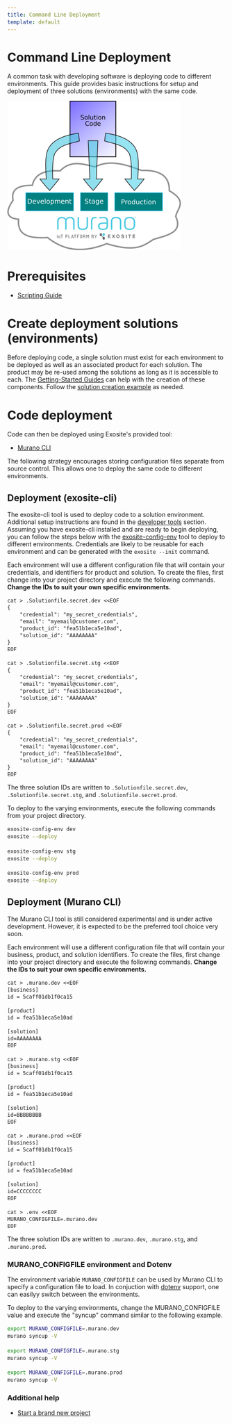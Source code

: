 ```yaml
---
title: Command Line Deployment
template: default
---
```


# Command Line Deployment

A common task with developing software is deploying code to different environments.  This guide provides basic instructions for setup and deployment of three solutions (environments) with the same code.

![Deployment Workflow Diagram](assets/deployment-workflow-diagram.png)

# Prerequisites

* [Scripting Guide](http://docs.exosite.com/reference/scripting/)

# Create deployment solutions (environments)

Before deploying code, a single solution must exist for each environment to be deployed as well as an associated product for each solution.  The product may be re-used among the solutions as long as it is accessible to each.  The [Getting-Started Guides](../../get-started) can help with the creation of these components.  Follow the [solution creation example](../../get-started/solutions/exampleapp/) as needed.

# Code deployment

Code can then be deployed using Exosite's provided tool:
* [Murano CLI](http://docs.exosite.com/development/tools/murano-cli/)

The following strategy encourages storing configuration files separate from source control.  This allows one to deploy the same code to different environments.

## Deployment (exosite-cli)

The exosite-cli tool is used to deploy code to a solution environment.  Additional setup instructions are found in the [developer tools](../../exosite-cli) section.  Assuming you have exosite-cli installed and are ready to begin deploying, you can follow the steps below with the [exosite-config-env](https://raw.githubusercontent.com/quickcougar/exosite-cli/09650a707368548d488d95e31d7da10d2ba45208/bin/exosite-config-env) tool to deploy to different environments.  Credentials are likely to be reusable for each environment and can be generated with the `exosite --init` command.

Each environment will use a different configuration file that will contain your credentials, and identifiers for product and solution.  To create the files, first change into your project directory and execute the following commands.  **Change the IDs to suit your own specific environments.**
```
cat > .Solutionfile.secret.dev <<EOF
{
    "credential": "my_secret_credentials",
    "email": "myemail@customer.com",
    "product_id": "fea51b1eca5e10ad",
    "solution_id": "AAAAAAAA"
}
EOF

cat > .Solutionfile.secret.stg <<EOF
{
    "credential": "my_secret_credentials",
    "email": "myemail@customer.com",
    "product_id": "fea51b1eca5e10ad",
    "solution_id": "AAAAAAAA"
}
EOF

cat > .Solutionfile.secret.prod <<EOF
{
    "credential": "my_secret_credentials",
    "email": "myemail@customer.com",
    "product_id": "fea51b1eca5e10ad",
    "solution_id": "AAAAAAAA"
}
EOF

```

The three solution IDs are written to `.Solutionfile.secret.dev`, `.Solutionfile.secret.stg`, and `.Solutionfile.secret.prod`.

To deploy to the varying environments, execute the following commands from your project directory.
```bash
exosite-config-env dev
exosite --deploy

exosite-config-env stg
exosite --deploy

exosite-config-env prod
exosite --deploy
```

## Deployment (Murano CLI)

The Murano CLI tool is still considered experimental and is under active development.  However, it is expected to be the preferred tool choice very soon.

Each environment will use a different configuration file that will contain your business, product, and solution identifiers.  To create the files, first change into your project directory and execute the following commands.  **Change the IDs to suit your own specific environments.**
```
cat > .murano.dev <<EOF
[business]
id = 5caff01db1f0ca15

[product]
id = fea51b1eca5e10ad

[solution]
id=AAAAAAAA
EOF

cat > .murano.stg <<EOF
[business]
id = 5caff01db1f0ca15

[product]
id = fea51b1eca5e10ad

[solution]
id=BBBBBBBB
EOF

cat > .murano.prod <<EOF
[business]
id = 5caff01db1f0ca15

[product]
id = fea51b1eca5e10ad

[solution]
id=CCCCCCCC
EOF

cat > .env <<EOF
MURANO_CONFIGFILE=.murano.dev
EOF
```

The three solution IDs are written to `.murano.dev`, `.murano.stg`, and `.murano.prod`.

### MURANO_CONFIGFILE environment and Dotenv

The environment variable `MURANO_CONFIGFILE` can be used by Murano CLI to specify a configuration file to load.  In conjuction with [dotenv](https://github.com/bkeepers/dotenv) support, one can easilyy switch between the environments.

To deploy to the varying environments, change the MURANO_CONFIGFILE value and execute the "syncup" command similar to the following example.
```bash
export MURANO_CONFIGFILE=.murano.dev
murano syncup -V

export MURANO_CONFIGFILE=.murano.stg
murano syncup -V

export MURANO_CONFIGFILE=.murano.prod
murano syncup -V
```
### Additional help
* [Start a brand new project](https://github.com/exosite/MuranoCLI#to-start-a-brand-new-project-the-hard-way)
